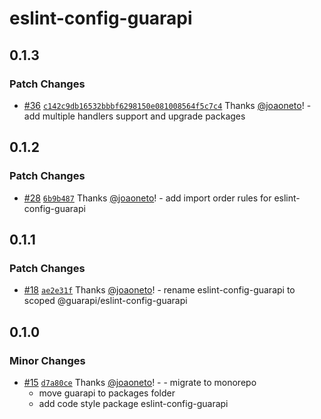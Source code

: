 # eslint-config-guarapi

## 0.1.3

### Patch Changes

- [#36](https://github.com/guarapi/guarapi/pull/36) [`c142c9db16532bbbf6298150e081008564f5c7c4`](https://github.com/guarapi/guarapi/commit/c142c9db16532bbbf6298150e081008564f5c7c4) Thanks [@joaoneto](https://github.com/joaoneto)! - add multiple handlers support and upgrade packages

## 0.1.2

### Patch Changes

- [#28](https://github.com/guarapi/guarapi/pull/28) [`6b9b487`](https://github.com/guarapi/guarapi/commit/6b9b48740865d9cdb246081273202209d32542d3) Thanks [@joaoneto](https://github.com/joaoneto)! - add import order rules for eslint-config-guarapi

## 0.1.1

### Patch Changes

- [#18](https://github.com/guarapi/guarapi/pull/18) [`ae2e31f`](https://github.com/guarapi/guarapi/commit/ae2e31fb7797264a80538ae6e22fd5123c64ab2f) Thanks [@joaoneto](https://github.com/joaoneto)! - rename eslint-config-guarapi to scoped @guarapi/eslint-config-guarapi

## 0.1.0

### Minor Changes

- [#15](https://github.com/guarapi/guarapi/pull/15) [`d7a80ce`](https://github.com/guarapi/guarapi/commit/d7a80ce888e975ef3bbeb1078a157f22d4acd69a) Thanks [@joaoneto](https://github.com/joaoneto)! - - migrate to monorepo
  - move guarapi to packages folder
  - add code style package eslint-config-guarapi
